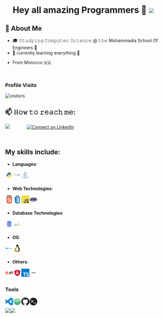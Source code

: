 <h1 align="center"> Hey all amazing Programmers 👋  <img src="https://media4.giphy.com/media/PgnpGT8tJsWfNabS8d/giphy.gif" width="50"></h1>


## :book: About Me
- 🎓 𝚂𝚝𝚞𝚍𝚢𝚒𝚗𝚐  𝙲𝚘𝚖𝚙𝚞𝚝𝚎𝚛 𝚂𝚌𝚒𝚎𝚗𝚌𝚎 @ 𝚝𝚑𝚎 Mohammadia School Of Engineers 🏫
- 🌱  currently learning everything 👯
<!--- 🥅 2021 Goals: Contribute more to Open Source projects-->
- From Morocco 🇲🇦
<br/>

### Profile Visits


![visitors](https://komarev.com/ghpvc/?username=Hasnae-bouhmady&color=dc143c)


<!--### Spotify Playing 🎧

[<img src="https://now-playing-codestackr.vercel.app/api/spotify-playing" alt="codeSTACKr Spotify Playing" width="350" />](https://open.spotify.com/user/swyqyimdc12jajde4vpwd2x1b)
-->
## 📫 𝙷𝚘𝚠 𝚝𝚘 𝚛𝚎𝚊𝚌𝚑 𝚖𝚎:

<a href="mailto:bouhmady.hasnae@gmail.com"> <img align="left" width=70px src="https://img.icons8.com/clouds/100/000000/gmail.png"/>
</a>[<img src="https://raw.githubusercontent.com/Raymo111/Raymo111/master/socials/linkedin.png" height="40em" align="center" alt="Connect on LinkedIn" title="Connect on LinkedIn"/>](https://linkedin.com/in/hasnae-bouhmady-79b7a31b4)

<br />

 ## My skills include:
  

- **Languages**:
<img align="left" alt="Python" width="26px" src="https://raw.githubusercontent.com/github/explore/80688e429a7d4ef2fca1e82350fe8e3517d3494d/topics/python/python.png" />
<img align="left" alt="Java" width="26px" src="https://raw.githubusercontent.com/github/explore/80688e429a7d4ef2fca1e82350fe8e3517d3494d/topics/java/java.png" />
<img align="left" alt="C" width="26px" src="https://raw.githubusercontent.com/github/explore/80688e429a7d4ef2fca1e82350fe8e3517d3494d/topics/c/c.png" />
<br/>
<br/>

- **Web Technologies**:
<img align="left" alt="HTML5" width="26px" src="https://raw.githubusercontent.com/github/explore/80688e429a7d4ef2fca1e82350fe8e3517d3494d/topics/html/html.png" />
<img align="left" alt="CSS3" width="26px" src="https://raw.githubusercontent.com/github/explore/80688e429a7d4ef2fca1e82350fe8e3517d3494d/topics/css/css.png" />
<img align="left" alt="JavaScript" width="26px" src="https://raw.githubusercontent.com/github/explore/80688e429a7d4ef2fca1e82350fe8e3517d3494d/topics/javascript/javascript.png" />
<img align="left" alt="PHP" width="26px" src="https://raw.githubusercontent.com/github/explore/80688e429a7d4ef2fca1e82350fe8e3517d3494d/topics/php/php.png" />

<br/>
<br/>

- **Database Technologies**: 
<img align="left" alt="SQL" width="26px" src="https://raw.githubusercontent.com/github/explore/80688e429a7d4ef2fca1e82350fe8e3517d3494d/topics/sql/sql.png" />
<img align="left" alt="MySQL" width="26px" src="https://raw.githubusercontent.com/github/explore/80688e429a7d4ef2fca1e82350fe8e3517d3494d/topics/mysql/mysql.png" />

<br/>
<br/>

- **OS**: 

<img align="left" alt="windows" width="26px" src="https://raw.githubusercontent.com/github/explore/80688e429a7d4ef2fca1e82350fe8e3517d3494d/topics/windows/windows.png" />
<img align="left" alt="linux" width="26px" src="https://raw.githubusercontent.com/github/explore/80688e429a7d4ef2fca1e82350fe8e3517d3494d/topics/linux/linux.png" />

<br/>
<br/>

- **Others**: 
<img align="left" alt="Git" width="26px" src="https://raw.githubusercontent.com/github/explore/80688e429a7d4ef2fca1e82350fe8e3517d3494d/topics/git/git.png" />
<img align="left" alt="angular" width="26px" src="https://raw.githubusercontent.com/github/explore/80688e429a7d4ef2fca1e82350fe8e3517d3494d/topics/angular/angular.png" />
<img align="left" alt="typescript" width="26px" src="https://raw.githubusercontent.com/github/explore/80688e429a7d4ef2fca1e82350fe8e3517d3494d/topics/typescript/typescript.png" />
<img align="left" alt="jquery" width="26px" src="https://raw.githubusercontent.com/github/explore/80688e429a7d4ef2fca1e82350fe8e3517d3494d/topics/jquery/jquery.png" />

<br />
<br />

### Tools

<img align="left" alt="Visual Studio Code" width="26px" src="https://raw.githubusercontent.com/github/explore/80688e429a7d4ef2fca1e82350fe8e3517d3494d/topics/visual-studio-code/visual-studio-code.png" />
<img align="left" alt="Atom" width="26px" src="https://raw.githubusercontent.com/github/explore/80688e429a7d4ef2fca1e82350fe8e3517d3494d/topics/atom/atom.png" />
<img align="left" alt="GitHub" width="26px" src="https://raw.githubusercontent.com/github/explore/78df643247d429f6cc873026c0622819ad797942/topics/github/github.png" />
<img align="left" alt="Terminal" width="26px" src="https://raw.githubusercontent.com/github/explore/80688e429a7d4ef2fca1e82350fe8e3517d3494d/topics/terminal/terminal.png" />

<br/>


<!--## Github Stats-->
<div>
 <br/>
 
<a href="https://github-readme-stats.vercel.app/api?username=Hasnae-bouhmady&show_icons=true&theme=gotham">
  <img src="https://github-readme-stats.vercel.app/api?username=Hasnae-bouhmady&show_icons=true&theme=gotham" align="left"/>
</a>
  
<a href="https://github-readme-stats.vercel.app/api/top-langs/?username=Hasnae-bouhmady&hide=xslt&theme=gotham">
  <img src="https://github-readme-stats.vercel.app/api/top-langs/?username=Hasnae-bouhmady&hide=xslt&theme=gotham" align="left"/>
</a>
</div>













